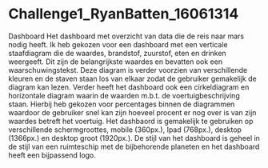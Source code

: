 # Challenge1_RyanBatten_16061314
Dashboard
Het dashboard met overzicht van data die de reis naar mars nodig heeft. Ik heb gekozen voor een dashboard met een verticale staafdiagram die de waardes, brandstof, zuurstof, eten en drinken weergeeft. 
Dit zijn de belangrijkste waardes en bevatten ook een waarschuwingstekst. Deze diagram is verder voorzien van verschillende kleuren en de staven staan los van elkaar zodat de gebruiker gemakelijk de 
diagram kan lezen. Verder heeft het dashboard ook een cirkeldiagram en horizontale diagram waarin de waarden m.b.t. de voertuigbeschrijving staan. Hierbij heb gekozen voor percentages binnen de 
diagrammen waardoor de gebruiker snel kan zijn hoeveel procent er nog over is van zijn waardes betreft het voertuig. Het dashbaord is gemakelijk te gebruiken op verschillende schermgroottes, mobile (360px.), 
Ipad (768px.), desktop (1366px.) en desktop groot (1920px.). De stijl van het dashboard is geheel in de stijl van een ruimteschip met de bijbehorende planeten en het dashboard heeft een bijpassend logo.
